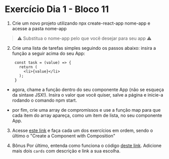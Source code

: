 # Exercício Dia 1 - Bloco 11

1. Crie um novo projeto utilizando npx create-react-app nome-app e acesse a pasta nome-app

> ⚠️ Substitua o nome-app pelo que você desejar para seu app ⚠️

2. Crie uma lista de tarefas simples seguindo os passos abaixo:
insira a função a seguir acima do seu App:

        const task = (value) => {
          return (
            <li>{value}</li>
          );
        }
- agora, chame a função dentro do seu componente App (não se esqueça da sintaxe JSX!). Insira o valor que você quiser, salve a página e inicie-a rodando o comando npm start.

- por fim, crie uma array de compromissos e use a função map para que cada item do array apareça, como um item de lista, no seu componente App.

3. Acesse [este link](https://www.freecodecamp.org/learn/front-end-libraries/react/) e faça cada um dos exercícios em ordem, sendo o último o "Create a Component with Composition"

4. Bônus Por último, entenda como funciona o código [deste link](https://codepen.io/nathansebhastian/pen/qgOJKe). Adicione mais dois `cards` com descrição e link a sua escolha.